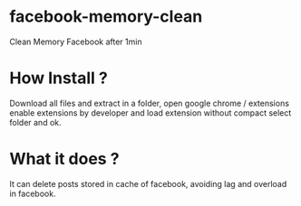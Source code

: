 # facebook-memory-clean
Clean Memory Facebook after 1min

# How Install ?

Download all files and extract in a folder, open google chrome / extensions enable extensions by developer and load extension without compact select folder and ok.

# What it does ?

It can delete posts stored in cache of facebook, avoiding lag and overload in facebook.
